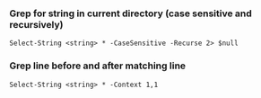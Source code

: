 ### Grep for string in current directory (case sensitive and recursively)
```
Select-String <string> * -CaseSensitive -Recurse 2> $null
```

### Grep line before and after matching line
```
Select-String <string> * -Context 1,1
```

